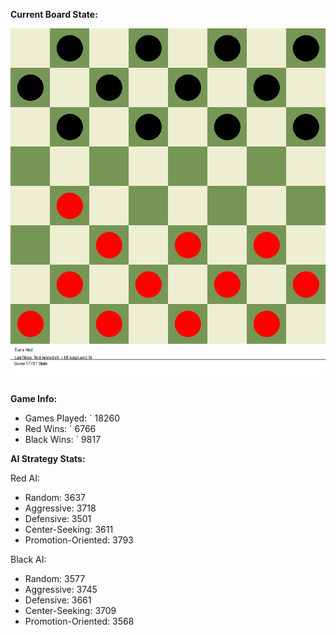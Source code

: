
**Current Board State:**  
<!-- START_GIF -->
![Checkers Game](./checkers_game.gif)
<!-- END_GIF -->

**Game Info:**  
- Games Played: `<!-- GAMES_PLAYED --> 18260
- Red Wins: `<!-- RED_WINS --> 6766
- Black Wins: `<!-- BLACK_WINS --> 9817

<!-- AI_STATS -->
**AI Strategy Stats:**

Red AI:
- Random: 3637
- Aggressive: 3718
- Defensive: 3501
- Center-Seeking: 3611
- Promotion-Oriented: 3793

Black AI:
- Random: 3577
- Aggressive: 3745
- Defensive: 3661
- Center-Seeking: 3709
- Promotion-Oriented: 3568
